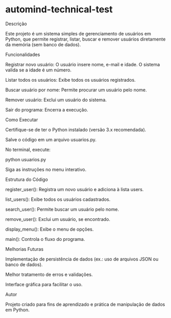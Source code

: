 # automind-technical-test
Descrição

Este projeto é um sistema simples de gerenciamento de usuários em Python, que permite registrar, listar, buscar e remover usuários diretamente da memória (sem banco de dados).

Funcionalidades

Registrar novo usuário: O usuário insere nome, e-mail e idade. O sistema valida se a idade é um número.

Listar todos os usuários: Exibe todos os usuários registrados.

Buscar usuário por nome: Permite procurar um usuário pelo nome.

Remover usuário: Exclui um usuário do sistema.

Sair do programa: Encerra a execução.

Como Executar

Certifique-se de ter o Python instalado (versão 3.x recomendada).

Salve o código em um arquivo usuarios.py.

No terminal, execute:

python usuarios.py

Siga as instruções no menu interativo.

Estrutura do Código

register_user(): Registra um novo usuário e adiciona à lista users.

list_users(): Exibe todos os usuários cadastrados.

search_user(): Permite buscar um usuário pelo nome.

remove_user(): Exclui um usuário, se encontrado.

display_menu(): Exibe o menu de opções.

main(): Controla o fluxo do programa.

Melhorias Futuras

Implementação de persistência de dados (ex.: uso de arquivos JSON ou banco de dados).

Melhor tratamento de erros e validações.

Interface gráfica para facilitar o uso.

Autor

Projeto criado para fins de aprendizado e prática de manipulação de dados em Python.
